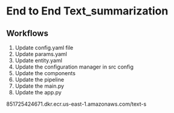 # End to End Text_summarization

## Workflows

1. Update config.yaml file
2. Update params.yaml
3. Update entity.yaml
4. Update the configuration manager in src config
5. Update the components
6. Update the pipeline
7. Update the main.py 
8. Update the app.py


851725424671.dkr.ecr.us-east-1.amazonaws.com/text-s